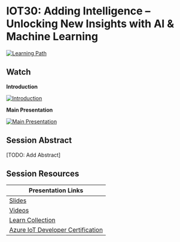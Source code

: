 # IOT30: Adding Intelligence – Unlocking New Insights with AI & Machine Learning  

[![Learning Path](https://img.shields.io/badge/Learning%20Path-IOT-fe5e00?logo=microsoft)](https://aka.ms/iotlp)

## Watch

**Introduction**

[![Introduction](https://img.youtube.com/vi/pWmTlyjcTsU/0.jpg)](https://www.youtube.com/watch?v=pWmTlyjcTsU)

**Main Presentation**

[![Main Presentation](https://img.youtube.com/vi/VIDEOID/0.jpg)](https://www.youtube.com/watch?v=VIDEOID)

## Session Abstract

[TODO: Add Abstract]

## Session Resources

| Presentation Links                                                        |
|---------------------------------------------------------------------------|
| [Slides](./slides)                                                        |
| [Videos](./videos)                                                        |
| [Learn Collection](https://aka.ms/iot30/learn)                            |
| [Azure IoT Developer Certification](https://aka.ms/iot30/certification)   |